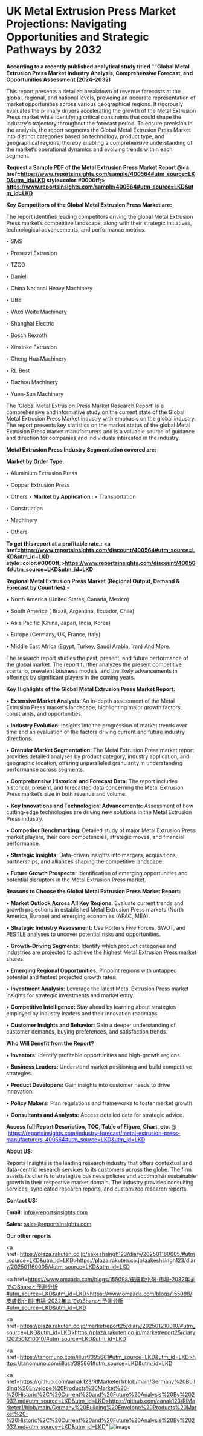 # UK Metal Extrusion Press Market Projections: Navigating Opportunities and Strategic Pathways by 2032

<strong>According to a recently published analytical study titled ""Global Metal Extrusion Press Market Industry Analysis, Comprehensive Forecast, and Opportunities Assessment (2024–2032)</strong>

This report presents a detailed breakdown of revenue forecasts at the global, regional, and national levels, providing an accurate representation of market opportunities across various geographical regions. It rigorously evaluates the primary drivers accelerating the growth of the Metal Extrusion Press market while identifying critical constraints that could shape the industry's trajectory throughout the forecast period. To ensure precision in the analysis, the report segments the Global Metal Extrusion Press Market into distinct categories based on technology, product type, and geographical regions, thereby enabling a comprehensive understanding of the market’s operational dynamics and evolving trends within each segment.

<strong>Request a Sample PDF of the Metal Extrusion Press Market Report </strong><strong>@<a href=https://www.reportsinsights.com/sample/400564#utm_source=LKD&utm_id=LKD style=color:#0000ff;> https://www.reportsinsights.com/sample/400564#utm_source=LKD&utm_id=LKD</a></strong></font>

<strong>Key Competitors of the Global Metal Extrusion Press Market are:</strong>

The report identifies leading competitors driving the global Metal Extrusion Press market’s competitive landscape, along with their strategic initiatives, technological advancements, and performance metrics.

‣ SMS

‣ Presezzi Extrusion

‣ TZCO

‣ Danieli

‣ China National Heavy Machinery

‣ UBE

‣ Wuxi Weite Machinery

‣ Shanghai Electric

‣ Bosch Rexroth

‣ Xinxinke Extrusion

‣ Cheng Hua Machinery

‣ RL Best

‣ Dazhou Machinery

‣ Yuen-Sun Machinery

The ‘Global Metal Extrusion Press Market Research Report’ is a comprehensive and informative study on the current state of the Global Metal Extrusion Press Market industry with emphasis on the global industry. The report presents key statistics on the market status of the global Metal Extrusion Press market manufacturers and is a valuable source of guidance and direction for companies and individuals interested in the industry.

<strong>Metal Extrusion Press Industry Segmentation covered are:</strong>

<strong>Market by Order Type: </strong>

‣ Aluminium Extrusion Press

‣ Copper Extrusion Press

‣ Others
‣ 
<strong>Market by Application :</strong>
‣ Transportation

‣ Construction

‣ Machinery

‣ Others

<strong>To get this report at a profitable rate.: <a href=https://www.reportsinsights.com/discount/400564#utm_source=LKD&utm_id=LKD style=color:#0000ff;>https://www.reportsinsights.com/discount/400564#utm_source=LKD&utm_id=LKD</a></strong></font>

<strong>Regional Metal Extrusion Press Market (Regional Output, Demand &amp; Forecast by Countries):-</strong>

• North America (United States, Canada, Mexico)

• South America ( Brazil, Argentina, Ecuador, Chile)

• Asia Pacific (China, Japan, India, Korea)

• Europe (Germany, UK, France, Italy)

• Middle East Africa (Egypt, Turkey, Saudi Arabia, Iran) And More.

The research report studies the past, present, and future performance of the global market. The report further analyzes the present competitive scenario, prevalent business models, and the likely advancements in offerings by significant players in the coming years.

<strong>Key Highlights of the Global Metal Extrusion Press Market Report:</strong>

• <strong>Extensive Market Analysis:</strong> An in-depth assessment of the Metal Extrusion Press market’s landscape, highlighting major growth factors, constraints, and opportunities.

• <strong>Industry Evolution:</strong> Insights into the progression of market trends over time and an evaluation of the factors driving current and future industry directions.

• <strong>Granular Market Segmentation:</strong> The Metal Extrusion Press market report provides detailed analyses by product category, industry application, and geographic location, offering unparalleled granularity in understanding performance across segments.

• <strong>Comprehensive Historical and Forecast Data:</strong> The report includes historical, present, and forecasted data concerning the Metal Extrusion Press market’s size in both revenue and volume.

• <strong>Key Innovations and Technological Advancements:</strong> Assessment of how cutting-edge technologies are driving new solutions in the Metal Extrusion Press industry.

• <strong>Competitor Benchmarking:</strong> Detailed study of major Metal Extrusion Press market players, their core competencies, strategic moves, and financial performance.

• <strong>Strategic Insights:</strong> Data-driven insights into mergers, acquisitions, partnerships, and alliances shaping the competitive landscape.

• <strong>Future Growth Prospects:</strong> Identification of emerging opportunities and potential disruptors in the Metal Extrusion Press market.

<strong>Reasons to Choose the Global Metal Extrusion Press Market Report:</strong>

• <strong>Market Outlook Across All Key Regions:</strong> Evaluate current trends and growth projections in established Metal Extrusion Press markets (North America, Europe) and emerging economies (APAC, MEA).

• <strong>Strategic Industry Assessment:</strong> Use Porter’s Five Forces, SWOT, and PESTLE analyses to uncover potential risks and opportunities.

• <strong>Growth-Driving Segments:</strong> Identify which product categories and industries are projected to achieve the highest Metal Extrusion Press market shares.

• <strong>Emerging Regional Opportunities:</strong> Pinpoint regions with untapped potential and fastest projected growth rates.

• <strong>Investment Analysis:</strong> Leverage the latest Metal Extrusion Press market insights for strategic investments and market entry.

• <strong>Competitive Intelligence:</strong> Stay ahead by learning about strategies employed by industry leaders and their innovation roadmaps.

• <strong>Customer Insights and Behavior:</strong> Gain a deeper understanding of customer demands, buying preferences, and satisfaction trends.

<strong>Who Will Benefit from the Report?</strong>

• <strong>Investors:</strong> Identify profitable opportunities and high-growth regions.

• <strong>Business Leaders:</strong> Understand market positioning and build competitive strategies.

• <strong>Product Developers:</strong> Gain insights into customer needs to drive innovation.

• <strong>Policy Makers:</strong> Plan regulations and frameworks to foster market growth.

• <strong>Consultants and Analysts:</strong> Access detailed data for strategic advice.
</ul>
<strong>Access full Report Description, TOC, Table of Figure, Chart, etc. </strong>@  <a href=https://reportsinsights.com/industry-forecast/metal-extrusion-press-manufacturers-400564#utm_source=LKD&utm_id=LKD style=color:#0000ff;>https://reportsinsights.com/industry-forecast/metal-extrusion-press-manufacturers-400564#utm_source=LKD&utm_id=LKD</a></font>

<strong><strong>About US</strong>:</strong>

Reports Insights is the leading research industry that offers contextual and data-centric research services to its customers across the globe. The firm assists its clients to strategize business policies and accomplish sustainable growth in their respective market domain. The industry provides consulting services, syndicated research reports, and customized research reports.

<strong>Contact US:</strong>

<p class=""""><b>Email:</b> <a href=mailto:info@reportsinsights.com>info@reportsinsights.com</a></p>
<p class=""""><b>Sales:</b> <a href=mailto:sales@reportsinsights.com>sales@reportsinsights.com</a></p>

<strong>Our other reports</strong>

<a href=https://plaza.rakuten.co.jp/aakeshsingh123/diary/202501160005/#utm_source=LKD&utm_id=LKD>https://plaza.rakuten.co.jp/aakeshsingh123/diary/202501160005/#utm_source=LKD&utm_id=LKD</a>

<a href=https://www.omaada.com/blogs/155098/皮膚軟化剤-市場-2032年までのShareと予測分析#utm_source=LKD&utm_id=LKD>https://www.omaada.com/blogs/155098/皮膚軟化剤-市場-2032年までのShareと予測分析#utm_source=LKD&utm_id=LKD</a>

<a href=https://plaza.rakuten.co.jp/marketreport25/diary/202501210010/#utm_source=LKD&utm_id=LKD>https://plaza.rakuten.co.jp/marketreport25/diary/202501210010/#utm_source=LKD&utm_id=LKD</a>

<a href=https://tanomuno.com/illust/395661#utm_source=LKD&utm_id=LKD>https://tanomuno.com/illust/395661#utm_source=LKD&utm_id=LKD</a>

<a href=https://github.com/aanak123/RIMarketer1/blob/main/Germany%20Building%20Envelope%20Products%20Market%20-%20Historic%2C%20Current%20and%20Future%20Analysis%20By%202032.md#utm_source=LKD&utm_id=LKD>https://github.com/aanak123/RIMarketer1/blob/main/Germany%20Building%20Envelope%20Products%20Market%20-%20Historic%2C%20Current%20and%20Future%20Analysis%20By%202032.md#utm_source=LKD&utm_id=LKD</a>"
![image](https://github.com/user-attachments/assets/444b174d-903b-403c-b1f9-43bfcecd46f3)
